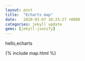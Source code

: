 ```yaml
---
layout: post
title:  "Echarts map"
date:   2020-03-07 10:25:27 +0800
categories: jekyll update
gems: [jekyll-jsonify]
---
```


hello,echarts


{% include map.html %}